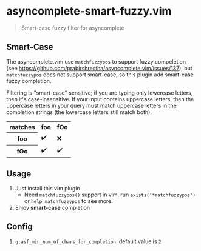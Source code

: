 # asyncomplete-smart-fuzzy.vim

> Smart-case fuzzy filter for asyncomplete

## Smart-Case

The asyncomplete.vim use `matchfuzzypos` to support fuzzy compeletion (see https://github.com/prabirshrestha/asyncomplete.vim/issues/137), but `matchfuzzypos` does not support smart-case, so this plugin add smart-case fuzzy completion.

Filtering is "smart-case" sensitive; if you are
typing only lowercase letters, then it's case-insensitive. If your input
contains uppercase letters, then the uppercase letters in your query must
match uppercase letters in the completion strings (the lowercase letters still
match both).

<table>
<tbody>
<tr>
  <th>matches</th>
  <th>foo</th>
  <th>fOo</th>
</tr>
<tr>
  <th>foo</th>
  <td>✔️</td>
  <td>❌</td>
</tr>
<tr>
  <th>fOo</th>
  <td>✔️</td>
  <td>✔️</td>
</tr>
</tbody>
</table>

## Usage

1. Just install this vim plugin
   - Need `matchfuzzypos()` support in vim, run `exists('*matchfuzzypos')` or `help matchfuzzypos` to see more.
2. Enjoy **smart-case** completion

## Config

1. `g:asf_min_num_of_chars_for_completion`: default value is `2`
